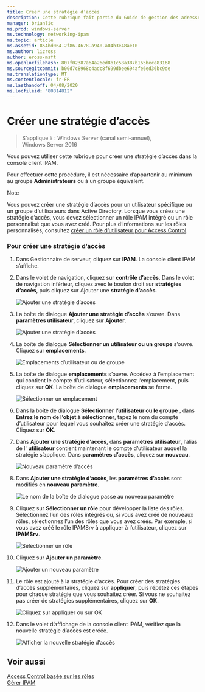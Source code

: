 ```yaml
---
title: Créer une stratégie d’accès
description: Cette rubrique fait partie du Guide de gestion des adresses IP (IPAM) de Windows Server 2016.
manager: brianlic
ms.prod: windows-server
ms.technology: networking-ipam
ms.topic: article
ms.assetid: 854bd064-2f86-4678-a940-a04b3e48ae10
ms.author: lizross
author: eross-msft
ms.openlocfilehash: 807f02387a64a26ed8b1c58a387b165bece83168
ms.sourcegitcommit: b00d7c8968c4adc8f699dbee694afe6ed36bc9de
ms.translationtype: MT
ms.contentlocale: fr-FR
ms.lasthandoff: 04/08/2020
ms.locfileid: "80814812"
---
```

# <a name="create-an-access-policy"></a>Créer une stratégie d’accès

>S’applique à : Windows Server (canal semi-annuel), Windows Server 2016

Vous pouvez utiliser cette rubrique pour créer une stratégie d’accès dans la console client IPAM.  
  
Pour effectuer cette procédure, il est nécessaire d’appartenir au minimum au groupe **Administrateurs** ou à un groupe équivalent.  
  
> [!NOTE]  
> Vous pouvez créer une stratégie d’accès pour un utilisateur spécifique ou un groupe d’utilisateurs dans Active Directory. Lorsque vous créez une stratégie d’accès, vous devez sélectionner un rôle IPAM intégré ou un rôle personnalisé que vous avez créé. Pour plus d’informations sur les rôles personnalisés, consultez [créer un rôle d’utilisateur pour Access Control](../../technologies/ipam/Create-a-User-Role-for-Access-Control.md).  
  
### <a name="to-create-an-access-policy"></a>Pour créer une stratégie d’accès  
  
1.  Dans Gestionnaire de serveur, cliquez sur **IPAM**. La console client IPAM s’affiche.  
  
2.  Dans le volet de navigation, cliquez sur **contrôle d’accès**. Dans le volet de navigation inférieur, cliquez avec le bouton droit sur **stratégies d’accès**, puis cliquez sur Ajouter une **stratégie d’accès**.  
  
    ![Ajouter une stratégie d’accès](../../media/Create-an-Access-Policy/ipam_CreateAP_01.jpg)  
  
3.  La boîte de dialogue **Ajouter une stratégie d’accès** s’ouvre. Dans **paramètres utilisateur**, cliquez sur **Ajouter**.  
  
    ![Ajouter une stratégie d’accès](../../media/Create-an-Access-Policy/ipam_CreateAP_02.jpg)  
  
4.  La boîte de dialogue **Sélectionner un utilisateur ou un groupe** s’ouvre. Cliquez sur **emplacements**.  
  
    ![Emplacements d’utilisateur ou de groupe](../../media/Create-an-Access-Policy/ipam_CreateAP_03.jpg)  
  
5.  La boîte de dialogue **emplacements** s’ouvre. Accédez à l’emplacement qui contient le compte d’utilisateur, sélectionnez l’emplacement, puis cliquez sur **OK**. La boîte de dialogue **emplacements** se ferme.  
  
    ![Sélectionner un emplacement](../../media/Create-an-Access-Policy/ipam_CreateAP_04.jpg)  
  
6.  Dans la boîte de dialogue **Sélectionner l’utilisateur ou le groupe** , dans **Entrez le nom de l’objet à sélectionner**, tapez le nom du compte d’utilisateur pour lequel vous souhaitez créer une stratégie d’accès. Cliquez sur **OK**.  
  
7.  Dans **Ajouter une stratégie d’accès**, dans **paramètres utilisateur**, l’alias de l' **utilisateur** contient maintenant le compte d’utilisateur auquel la stratégie s’applique. Dans **paramètres d’accès**, cliquez sur **nouveau**.  
  
    ![Nouveau paramètre d’accès](../../media/Create-an-Access-Policy/ipam_CreateAP_05.jpg)  
  
8.  Dans **Ajouter une stratégie d’accès**, les **paramètres d’accès** sont modifiés en **nouveau paramètre**.  
  
    ![Le nom de la boîte de dialogue passe au nouveau paramètre](../../media/Create-an-Access-Policy/ipam_CreateAP_06.jpg)  
  
9. Cliquez sur **Sélectionner un rôle** pour développer la liste des rôles. Sélectionnez l’un des rôles intégrés ou, si vous avez créé de nouveaux rôles, sélectionnez l’un des rôles que vous avez créés. Par exemple, si vous avez créé le rôle IPAMSrv à appliquer à l’utilisateur, cliquez sur **IPAMSrv**.  
  
    ![Sélectionner un rôle](../../media/Create-an-Access-Policy/ipam_CreateAP_07.jpg)  
  
10. Cliquez sur **Ajouter un paramètre**.  
  
    ![Ajouter un nouveau paramètre](../../media/Create-an-Access-Policy/ipam_CreateAP_08.jpg)  
  
11. Le rôle est ajouté à la stratégie d’accès. Pour créer des stratégies d’accès supplémentaires, cliquez sur **appliquer**, puis répétez ces étapes pour chaque stratégie que vous souhaitez créer. Si vous ne souhaitez pas créer de stratégies supplémentaires, cliquez sur **OK**.  
  
    ![Cliquez sur appliquer ou sur OK](../../media/Create-an-Access-Policy/ipam_CreateAP_09.jpg)  
  
12. Dans le volet d’affichage de la console client IPAM, vérifiez que la nouvelle stratégie d’accès est créée.  
  
    ![Afficher la nouvelle stratégie d’accès](../../media/Create-an-Access-Policy/ipam_CreateAP_09a.jpg)  
  
## <a name="see-also"></a>Voir aussi  
[Access Control basée sur les rôles](Role-based-Access-Control.md)  
[Gérer IPAM](Manage-IPAM.md)  
  


